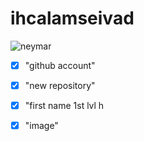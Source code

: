 # ihcalamseivad
<html>
<head>
</head>
<body>
 
![neymar](https://www.aljazeera.com/wp-content/uploads/2022/11/2022-11-24T213208Z_1677871239_UP1EIBO1HXXON_RTRMADP_3_SOCCER-WORLDCUP-BRA-SRB-REPORT.jpg?resize=770%2C513&quality=80.pdf)

- [x] "github account"

- [x] "new repository"

- [x] "first name 1st lvl h

- [x] "image"
</body>


  
</html>
